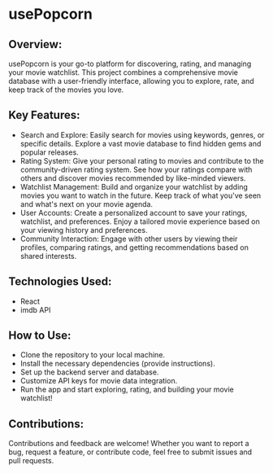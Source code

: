 # usePopcorn

## Overview:
usePopcorn is your go-to platform for discovering, rating, and managing your movie watchlist. This project combines a comprehensive movie database with a user-friendly interface, allowing you to explore, rate, and keep track of the movies you love.

## Key Features:
* Search and Explore: Easily search for movies using keywords, genres, or specific details. Explore a vast movie database to find hidden gems and popular releases.
* Rating System: Give your personal rating to movies and contribute to the community-driven rating system. See how your ratings compare with others and discover movies recommended by like-minded viewers.
* Watchlist Management: Build and organize your watchlist by adding movies you want to watch in the future. Keep track of what you've seen and what's next on your movie agenda.
* User Accounts: Create a personalized account to save your ratings, watchlist, and preferences. Enjoy a tailored movie experience based on your viewing history and preferences.
* Community Interaction: Engage with other users by viewing their profiles, comparing ratings, and getting recommendations based on shared interests.

## Technologies Used:
* React
* imdb API

## How to Use:
* Clone the repository to your local machine.
* Install the necessary dependencies (provide instructions).
* Set up the backend server and database.
* Customize API keys for movie data integration.
* Run the app and start exploring, rating, and building your movie watchlist!

## Contributions:
Contributions and feedback are welcome! Whether you want to report a bug, request a feature, or contribute code, feel free to submit issues and pull requests.
